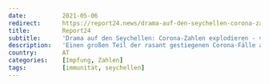 ```yaml
---
date:          2021-05-06
redirect:      https://report24.news/drama-auf-den-seychellen-corona-zahlen-explodieren-vor-allem-unter-geimpften/
title:         Report24
subtitle:      'Drama auf den Seychellen: Corona-Zahlen explodieren - vor allem unter Geimpften'
description:   'Einen großen Teil der rasant gestiegenen Corona-Fälle auf den Seychellen machen ausgerechnet vollständig geimpfte Personen aus.'
country:       AT
categories:    [Impfung, Zahlen]
tags:          [immunität, seychellen]
---
```

